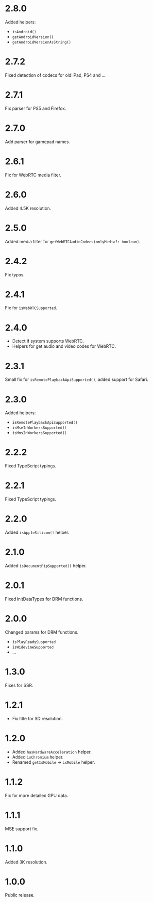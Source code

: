# 2.8.0
Added helpers:
- `isAndroid()`
- `getAndroidVersion()`
- `getAndroidVersionAsString()`

# 2.7.2
Fixed detection of codecs for old iPad, PS4 and ...

# 2.7.1
Fix parser for PS5 and Firefox.

# 2.7.0
Add parser for gamepad names.

# 2.6.1
Fix for WebRTC media filter.

# 2.6.0
Added 4.5K resolution.

# 2.5.0
Added media filter for `getWebRTCAudioCodecs(onlyMedia?: boolean)`.

# 2.4.2
Fix typos.

# 2.4.1
Fix for `isWebRTCSupported`.

# 2.4.0
- Detect if system supports WebRTC.
- Helpers for get audio and video codes for WebRTC.

# 2.3.1
Small fix for `isRemotePlaybackApiSupported()`, added support for Safari.

# 2.3.0
Added helpers:
- `isRemotePlaybackApiSupported()`
- `isMseInWorkersSupported()`
- `isMmsInWorkersSupported()`

# 2.2.2
Fixed TypeScript typings.

# 2.2.1
Fixed TypeScript typings.

# 2.2.0
Added `isAppleSilicon()` helper.

# 2.1.0
Added `isDocumentPipSupported()` helper.

# 2.0.1
Fixed initDataTypes for DRM functions.

# 2.0.0
Changed params for DRM functions.
- `isPlayReadySupported`
- `isWidevineSupported`
- ...

# 1.3.0
Fixes for SSR.

# 1.2.1
- Fix title for SD resolution.

# 1.2.0
- Added `hasHardwareAcceleration` helper.
- Added `isChromium` helper.
- Renamed `getIsMobile` → `isMobile` helper.

# 1.1.2
Fix for more detailed GPU data.

# 1.1.1
MSE support fix.

# 1.1.0
Added 3K resolution.

# 1.0.0
Public release.

